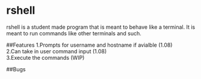 # rshell
rshell is a student made program that is meant to behave like a terminal. It is meant to run commands like other terminals and such.

##Features
1.Prompts for username and hostname if avialble (1.08)  
2.Can take in user command input (1.08)  
3.Execute the commands (WIP)  

##Bugs

